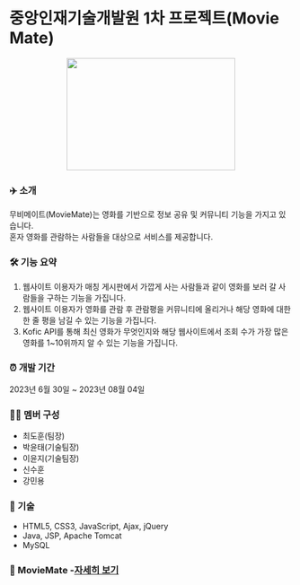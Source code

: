 # 중앙인재기술개발원 1차 프로젝트(Movie Mate)

<p align="center"><img src="https://www.notion.so/image/https%3A%2F%2Fprod-files-secure.s3.us-west-2.amazonaws.com%2F919089e2-ea1d-4aee-a82c-bcc7b08f6289%2F39e501f9-ec13-4d2f-8405-b740aa6f3019%2F%25EC%258A%25A4%25ED%2581%25AC%25EB%25A6%25B0%25EC%2583%25B7_2023-09-18_150957.png?table=block&id=7177aa21-1486-43f9-8b6c-8ced1ca6ba30&spaceId=919089e2-ea1d-4aee-a82c-bcc7b08f6289&width=2000&userId=8e26c7bd-f6ab-4d8d-ae3a-a85fc0fa7c3e&cache=v2" height="200px" width="300px"></p>

### ✈️ 소개

무비메이트(MovieMate)는 영화를 기반으로 정보 공유 및 커뮤니티 기능을 가지고 있습니다.
<br>
혼자 영화를 관람하는 사람들을 대상으로 서비스를 제공합니다.

### 🛠 기능 요약
1. 웹사이트 이용자가 매칭 게시판에서 가깝게 사는 사람들과 같이 영화를 보러 갈 사람들을 구하는 기능을 가집니다.
2. 웹사이트 이용자가 영화를 관람 후 관람평을 커뮤니티에 올리거나 해당 영화에 대한 한 줄 평을 남길 수 있는 기능을 가집니다.
3. Kofic API를 통해 최신 영화가 무엇인지와 해당 웹사이트에서 조회 수가 가장 많은 영화를 1~10위까지 알 수 있는 기능을 가집니다.

### ⏰ 개발 기간
2023년 6월 30일 ~ 2023년 08월 04일

### 👩‍💻 멤버 구성
- 최도훈(팀장)
- 박윤태(기술팀장)
- 이윤지(기술팀장)
- 신수훈
- 강민용

### 📌 기술
- HTML5, CSS3, JavaScript, Ajax, jQuery
- Java, JSP, Apache Tomcat
- MySQL

### 📌 MovieMate -[자세히 보기](https://yuntae.notion.site/MovieMate-7177aa21148643f98b6c8ced1ca6ba30)
